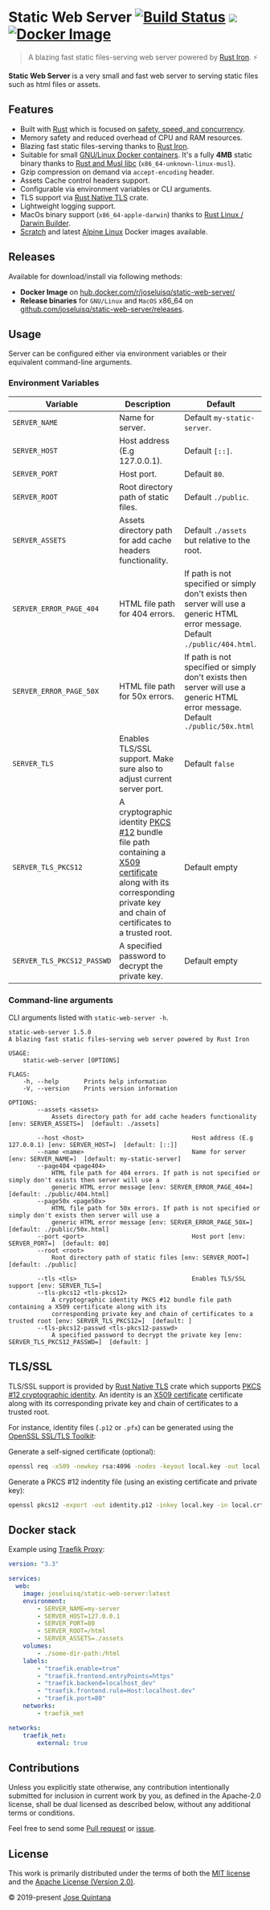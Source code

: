 # Static Web Server [![Build Status](https://travis-ci.com/joseluisq/static-web-server.svg?branch=master)](https://travis-ci.com/joseluisq/static-web-server) [![](https://images.microbadger.com/badges/image/joseluisq/static-web-server.svg)](https://microbadger.com/images/joseluisq/static-web-server "Get your own image badge on microbadger.com") [![Docker Image](https://img.shields.io/docker/pulls/joseluisq/static-web-server.svg)](https://hub.docker.com/r/joseluisq/static-web-server/)

> A blazing fast static files-serving web server powered by [Rust Iron](https://github.com/iron/iron). :zap:

**Static Web Server** is a very small and fast web server to serving static files such as html files or assets.

## Features

- Built with [Rust](https://rust-lang.org) which is focused on [safety, speed, and concurrency](https://kornel.ski/rust-c-speed).
- Memory safety and reduced overhead of CPU and RAM resources.
- Blazing fast static files-serving thanks to [Rust Iron](https://github.com/iron/iron).
- Suitable for small [GNU/Linux Docker containers](https://hub.docker.com/r/joseluisq/static-web-server). It's a fully __4MB__ static binary thanks to [Rust and Musl libc](https://doc.rust-lang.org/edition-guide/rust-2018/platform-and-target-support/musl-support-for-fully-static-binaries.html) (`x86_64-unknown-linux-musl`).
- Gzip compression on demand via `accept-encoding` header.
- Assets Cache control headers support.
- Configurable via environment variables or CLI arguments.
- TLS support via [Rust Native TLS](https://docs.rs/native-tls/0.2.3/native_tls/) crate.
- Lightweight logging support.
- MacOs binary support (`x86_64-apple-darwin`) thanks to [Rust Linux / Darwin Builder](https://github.com/joseluisq/rust-linux-darwin-builder).
- [Scratch](https://hub.docker.com/_/scratch) and latest [Alpine Linux](https://hub.docker.com/_/alpine) Docker images available.

## Releases

Available for download/install via following methods:

- **Docker Image** on [hub.docker.com/r/joseluisq/static-web-server/](https://hub.docker.com/r/joseluisq/static-web-server/)
- **Release binaries** for `GNU/Linux` and `MacOS` x86_64 on [github.com/joseluisq/static-web-server/releases](https://github.com/joseluisq/static-web-server/releases).

## Usage

Server can be configured either via environment variables or their equivalent command-line arguments.

### Environment Variables

| Variable | Description | Default |
| --- | --- | --- |
| `SERVER_NAME` | Name for server. | Default `my-static-server`. |
| `SERVER_HOST` | Host address (E.g 127.0.0.1). | Default `[::]`. |
| `SERVER_PORT` | Host port. | Default `80`. |
| `SERVER_ROOT` | Root directory path of static files. | Default `./public`. |
| `SERVER_ASSETS` | Assets directory path for add cache headers functionality. | Default `./assets` but relative to the root. |
| `SERVER_ERROR_PAGE_404` | HTML file path for 404 errors. | If path is not specified or simply don't exists then server will use a generic HTML error message. Default `./public/404.html`.
| `SERVER_ERROR_PAGE_50X` | HTML file path for 50x errors. | If path is not specified or simply don't exists then server will use a generic HTML error message. Default `./public/50x.html` |
| `SERVER_TLS` | Enables TLS/SSL support. Make sure also to adjust current server port. | Default `false` |
| `SERVER_TLS_PKCS12` | A cryptographic identity [PKCS #12](https://docs.rs/native-tls/0.2.3/native_tls/struct.Identity.html#method.from_pkcs12) bundle file path containing a [X509 certificate](https://en.wikipedia.org/wiki/X.509) along with its corresponding private key and chain of certificates to a trusted root. | Default empty |
| `SERVER_TLS_PKCS12_PASSWD` | A specified password to decrypt the private key. | Default empty |

### Command-line arguments

CLI arguments listed with `static-web-server -h`.

```
static-web-server 1.5.0
A blazing fast static files-serving web server powered by Rust Iron

USAGE:
    static-web-server [OPTIONS]

FLAGS:
    -h, --help       Prints help information
    -V, --version    Prints version information

OPTIONS:
        --assets <assets>
            Assets directory path for add cache headers functionality [env: SERVER_ASSETS=]  [default: ./assets]

        --host <host>                              Host address (E.g 127.0.0.1) [env: SERVER_HOST=]  [default: [::]]
        --name <name>                              Name for server [env: SERVER_NAME=]  [default: my-static-server]
        --page404 <page404>
            HTML file path for 404 errors. If path is not specified or simply don't exists then server will use a
            generic HTML error message [env: SERVER_ERROR_PAGE_404=]  [default: ./public/404.html]
        --page50x <page50x>
            HTML file path for 50x errors. If path is not specified or simply don't exists then server will use a
            generic HTML error message [env: SERVER_ERROR_PAGE_50X=]  [default: ./public/50x.html]
        --port <port>                              Host port [env: SERVER_PORT=]  [default: 80]
        --root <root>
            Root directory path of static files [env: SERVER_ROOT=]  [default: ./public]

        --tls <tls>                                Enables TLS/SSL support [env: SERVER_TLS=]
        --tls-pkcs12 <tls-pkcs12>
            A cryptographic identity PKCS #12 bundle file path containing a X509 certificate along with its
            corresponding private key and chain of certificates to a trusted root [env: SERVER_TLS_PKCS12=]  [default: ]
        --tls-pkcs12-passwd <tls-pkcs12-passwd>
            A specified password to decrypt the private key [env: SERVER_TLS_PKCS12_PASSWD=]  [default: ]
```

## TLS/SSL

TLS/SSL support is provided by [Rust Native TLS](https://docs.rs/native-tls/0.2.3/native_tls/struct.Identity.html#method.from_pkcs12) crate which supports [PKCS #12 cryptographic identity](https://en.wikipedia.org/wiki/PKCS_12).
An identity is an [X509 certificate](https://en.wikipedia.org/wiki/X.509) certificate along with its corresponding private key and chain of certificates to a trusted root.

For instance, identity files (`.p12` or `.pfx`) can be generated using the [OpenSSL SSL/TLS Toolkit](https://www.openssl.org/docs/manmaster/man1/pkcs12.html):

Generate a self-signed certificate (optional):

```sh
openssl req -x509 -newkey rsa:4096 -nodes -keyout local.key -out local.crt -days 3650
```

Generate a PKCS #12 indentity file (using an existing certificate and private key):

```sh
openssl pkcs12 -export -out identity.p12 -inkey local.key -in local.crt -password pass:my_password
```

## Docker stack

Example using [Traefik Proxy](https://traefik.io/):

```yaml
version: "3.3"

services:
  web:
    image: joseluisq/static-web-server:latest
    environment:
        - SERVER_NAME=my-server
        - SERVER_HOST=127.0.0.1
        - SERVER_PORT=80
        - SERVER_ROOT=/html
        - SERVER_ASSETS=./assets
    volumes:
        - ./some-dir-path:/html
    labels:
        - "traefik.enable=true"
        - "traefik.frontend.entryPoints=https"
        - "traefik.backend=localhost_dev"
        - "traefik.frontend.rule=Host:localhost.dev"
        - "traefik.port=80"
    networks:
        - traefik_net

networks:
    traefik_net:
        external: true
```

## Contributions

Unless you explicitly state otherwise, any contribution intentionally submitted for inclusion in current work by you, as defined in the Apache-2.0 license, shall be dual licensed as described below, without any additional terms or conditions.

Feel free to send some [Pull request](https://github.com/joseluisq/static-web-server/pulls) or [issue](https://github.com/joseluisq/static-web-server/issues).

## License

This work is primarily distributed under the terms of both the [MIT license](LICENSE-MIT) and the [Apache License (Version 2.0)](LICENSE-APACHE).

© 2019-present [Jose Quintana](https://git.io/joseluisq)
